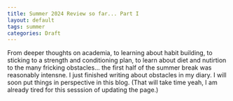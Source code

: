 ```yaml
---
title: Summer 2024 Review so far... Part I
layout: default
tags: summer
categories: Draft
---
```


From deeper thoughts on academia, to learning about habit building, to sticking to a strength and conditioning plan, to learn about diet and nutirtion to the many fricking obstacles... the first half of the summer break was reasonably intensne. I just finished writing about obstacles in my diary. I will soon put things in perspective in this blog. (That will take time yeah, I am already tired for this sesssion of updating the page.)